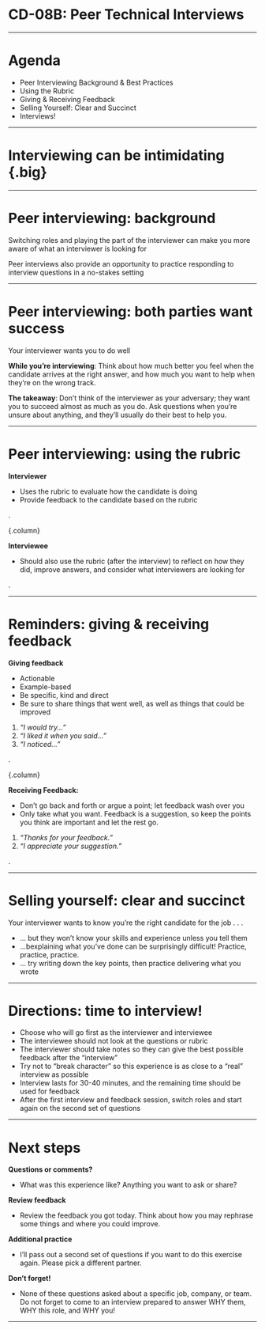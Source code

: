 # CD-08B: Peer Technical Interviews

<!--
Today we’re going to apply what we learned in our technical interview session by conducting and experiencing peer interviews. Today’s session is designed to give you the opportunity to interview AND be interviewed. It’s a perfect no-stakes time to get some real practice in, so I hope you take full advantage of it and treat it like an interview — both for your benefit and the benefit of the person you’re interviewing.

Let’s get started!

[Hand out CD-08B: Peer Technical Interview Instructions & Rubric Handout to students.]
-->

---

# Agenda

* Peer Interviewing Background & Best Practices
* Using the Rubric
* Giving & Receiving Feedback
* Selling Yourself: Clear and Succinct
* Interviews!

---

# Interviewing can be intimidating {.big}

<!--
Being interviewed can be intimidating. For many people, it’s the most nerve-wracking part of applying for a job. That’s a real problem, because anxiety and nervousness can keep you from performing your best.
-->

---

# Peer interviewing: background

Switching roles and playing the part of the interviewer can make you more aware of what an interviewer is looking for

Peer interviews also provide an opportunity to practice responding to interview questions in a no-stakes setting


<!--
So what can you do to calm your nerves? One of the best ways to demystify the interview process is by switching roles: practicing being an interviewer yourself.  By mindfully putting yourself in the shoes of an interviewer, you can begin to internalize some important truths about interviewing. Peer interviewing also gives you a chance to practice answering interview questions without it determining whether or not you get a job. Win win!

---

# Peer interviewing: conversation

Interviewing as a conversation

**While you’re interviewing**: Think about how much smoother and less awkward the experience is when the candidate talks through their answers than when they think quietly. 

**The takeaway**: Don’t be afraid to talk to your interviewer. Being friendly, communicative and confident is almost as important as having good answers.

<!--
The first thing you’ll notice as an interviewer is that an interview is a conversation, not a standardized test. As an interviewer, you aren’t just looking for a correct answer; you’re also looking for a good social interaction. You want to know that the candidate is someone you’d like to work with.
While you’re interviewing, think about how much smoother and less awkward the experience is when the candidate talks through their answers than when they think quietly.
Your takeaway should be, don’t be afraid to talk to your interviewer. Being friendly, respectful, communicative, and confident is almost as important as having good answers.
-->

---

# Peer interviewing: both parties want success

Your interviewer wants you to do well

**While you’re interviewing**: Think about how much better you feel when the candidate arrives at the right answer, and how much you want to help when they’re on the wrong track.

**The takeaway**: Don’t think of the interviewer as your adversary; they want you to succeed almost as much as you do. Ask questions when you’re unsure about anything, and they’ll usually do their best to help you.

<!--
You might also notice that as an interviewer, you naturally want your candidate to succeed. A successful interview is much more enjoyable than an unsuccessful one.
While you’re interviewing, think about how much better you feel when the candidate arrives at the right answer, and how much you want to help when they’re on the wrong track.
I hope you’ll glean from this that think of the interviewer is NOT your adversary. They want you to do well. Ask questions when you’re unsure about anything, and they’ll usually do their best to help you.
-->

---


# Peer interviewing: using the rubric

**Interviewer**

* Uses the rubric to evaluate how the candidate is doing
* Provide feedback to the candidate based on the rubric

.

{.column}

**Interviewee**

* Should also use the rubric (after the interview) to reflect on how they did, improve answers, and consider what interviewers are looking for

.

<!--
Today’s activity will have an “interviewer” and “interviewee,”  each with a separate set of questions, and you will take turn interviewing one another and giving feedback for 45 minutes.

The interviewer will be provided a rubric to help evaluate the interviewee. By using the basic rubric on the back of this page to measure your mock candidate’s answers, you can also start to understand how your future interviewers will be evaluating your own answers. The rubric will help the interviewer give feedback.
-->

---

# Reminders: giving & receiving feedback

**Giving feedback**
 
* Actionable
* Example-based
* Be specific, kind and direct
* Be sure to share things that went well, as well as things that could  be improved

1. *“I would try…”* 
1. *“I liked it when you said…”*
1. *“I noticed…”*

.

{.column}

**Receiving Feedback:**

* Don’t go back and forth or argue a point; let feedback wash over you
* Only take what you want. Feedback is a suggestion, so keep the points you think are important and let the rest go.

1. *“Thanks for your feedback.”*
1. *“I appreciate your suggestion.”*

.

<!--
The interviewer will provide feedback. Take a minute to gather your thoughts, and then make sure feedback is actionable, meaning that the interviewee can take an action to improve. You should also give an explicit example, especially of exact phrasing on answers that can be improved. Be sure to be as specific as possible, be kind, and be direct (but not mean). Also mention what went well, not only what could be improved. Try using the phrases here to give feedback. The interviewee should also take notes on feedback. 

When receiving feedback, remember feedback is a gift. It’s a way for people to show investment in you. At the same time, you only need to take what you want from it. Don’t dispute what your interviewer tells you. Go over feedback on your own and see where you need more practice or might improve.
-->

---

# Selling yourself: clear and succinct

Your interviewer wants to know you’re the right candidate for the job . . .
* ... but they won’t know your skills and experience unless you tell them
* ...bexplaining what you’ve done can be surprisingly difficult! Practice, practice, practice.
* ... try writing down the key points, then practice delivering what you wrote

<!--
It’s critical in interviews to articulate your thought process and why you’ve done what you’ve done. This is why practicing is so important because you’ll do a lot of reps responding to questions, and as a result, you’ll be better with your words and explaining yourself when it counts most.
-->

---

# Directions: time to interview!

* Choose who will go first as the interviewer and interviewee
* The interviewee should not look at the questions or rubric
* The interviewer should take notes so they can give the best possible feedback after the “interview”
* Try not to “break character” so this experience is as close to a “real” interview as possible 
* Interview lasts for 30-40 minutes, and the remaining time should be used for feedback
* After the first interview and feedback session, switch roles and start again on the second set of questions

<!--
After we go over these instructions, I’ll assign your partner and we’ll get started! 

First, you’ll head to a quiet part of the building or [insert another place] and then choose who will go first as the interviewee between the two of you. The interviewee should NOT look at the questions until it’s their turn to interview. One person’s questions are on the front of the handout I’m about to give you, and the other person’s questions are on the back. The interviewer should take notes so they give the most helpful feedback after the interview. Do your best not to break character. 

The interview should last for 30-40 minutes, and the remaining time should be used for feedback. After the interview and feedback, switch roles and begin on the second set of questions. 

You have 90 total minutes and need to hold yourselves accountable for timing and switching roles. Again, please use this time wisely to create an interview experience and get feedback.

What questions do you have before we get started?

[Divide students up into pairs that have been determined based on similar technical skill level.]

[Pass out CD-08B: Peer Technical Interview Questions Handout, assigning each student a set of questions by either handing them 

See you all back here at ____!

[Keep this slide up while students are dispersed interviewing, and progress to the next slide when they return.]
-->

---

# Next steps

**Questions or comments?**
* What was this experience like? Anything you want to ask or share?

**Review feedback**
* Review the feedback you got today. Think about how you may rephrase some things and where you could improve. 

**Additional practice**
* I’ll pass out a second set of questions if you want to do this exercise again. Please pick a different partner.

**Don’t forget!** 
* None of these questions asked about a specific job, company, or team. Do not forget to come to an interview prepared to answer WHY them, WHY this role, and WHY you!

<!--
[Project this slide when everyone is back in the classroom after interviewing.]

Thank you all so much for participating in two back-to-back interviews! What was this experience like? Is there anything you’d like to comment on regarding either interviewing or being interviewed? 

[Solicit student contributions, and respond to each.]

Before we close out, I encourage you to review the feedback you received today from your partner. Consider revisiting some of your answers while they’re fresh in your mind and maybe writing out improved ones to reference for next time. 

If you’d like additional practice interviewing, I’ll be passing out a second set of interview questions and suggest choosing a different partner to diversity the interview experience.

[Pass out CD-08B: Peer Technical Interview Questions (B) to students.]

Last but definitely not least, please don’t forget to come to an interview prepared  to answer why you’re interested in that role and that company. These answers should be very specific. Also be prepared  to answer why they should choose you. Don’t underestimate the power of enthusiasm here. People are proud of where they work and want other people to feel the same way!
-->

---

